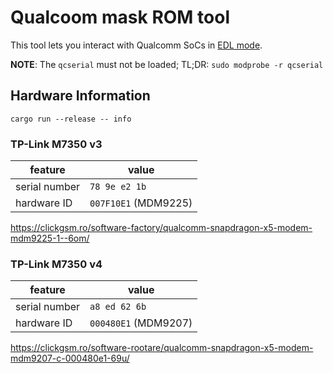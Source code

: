 # Qualcoom mask ROM tool

This tool lets you interact with Qualcomm SoCs in
[EDL mode](https://en.wikipedia.org/wiki/Qualcomm_EDL_mode).

**NOTE**: The `qcserial` must not be loaded; TL;DR: `sudo modprobe -r qcserial`

## Hardware Information

```
cargo run --release -- info
```

### TP-Link M7350 v3

|    feature    |         value        |
| ------------- | -------------------- |
| serial number | `78 9e e2 1b`        |
| hardware ID   | `007F10E1` (MDM9225) |

https://clickgsm.ro/software-factory/qualcomm-snapdragon-x5-modem-mdm9225-1--6om/

### TP-Link M7350 v4

|    feature    |         value        |
| ------------- | -------------------- |
| serial number | `a8 ed 62 6b`        |
| hardware ID   | `000480E1` (MDM9207) |

https://clickgsm.ro/software-rootare/qualcomm-snapdragon-x5-modem-mdm9207-c-000480e1-69u/
